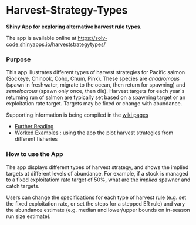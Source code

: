 # Harvest-Strategy-Types

**Shiny App for exploring alternative harvest rule types.**


The app is available online at https://solv-code.shinyapps.io/harveststrategytypes/


### Purpose

This app illustrates different types of harvest strategies for Pacific salmon (Sockeye, Chinook, Coho, Chum, Pink). These species are *anadromous* (spawn in freshwater, migrate to the ocean, then return for spawning) and *semelparous* (spawn only once, then die).  Harvest targets for each year's returning run of salmon are typically set based on a spawning target or an exploitation rate target. Targets may be fixed or change with abundance.

Supporting information  is being compiled in the [wiki pages](https://github.com/SOLV-Code/Harvest-Strategy-Types/wiki)
   * [Further Reading](https://github.com/SOLV-Code/Harvest-Strategy-Types/wiki/Further-Reading)
   * [Worked Examples](https://github.com/SOLV-Code/Harvest-Strategy-Types/wiki/Worked-Examples) : using the app the plot harvest strategies from different fisheries


### How to use the App

The app displays different types of harvest strategy, and shows the implied targets at different levels of abundance. For example, if a stock is managed to a fixed exploitatiom rate target of 50%, what are the *implied* spawner and catch targets.

Users can change the specifications for each type of harvest rule (e.g. set the fixed exploitation rate, or set the steps for a stepped ER rule) and vary the abundance estimate (e.g. median and lower/upper bounds on in-season run size estimate).